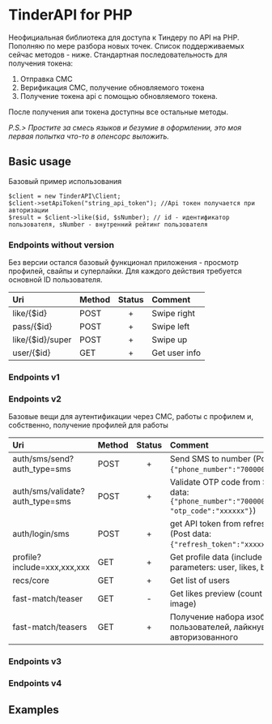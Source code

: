 # TinderAPI for PHP

Неофициальная библиотека для доступа к Тиндеру по API на PHP. Пополняю по мере разбора 
новых точек.
Список поддерживаемых сейчас методов - ниже.
Стандартная последовательность для получения токена:
1. Отправка СМС
2. Верификация СМС, получение обновляемого токена
3. Получение токена api с помощью обновляемого токена.

После получения апи токена доступны все остальные методы. 

_P.S.> Простите за смесь языков и безумие в оформлении, это моя первая попытка 
что-то в опенсорс выложить._

## Basic usage
Базовый пример использования

```
$client = new TinderAPI\Client;
$client->setApiToken("string_api_token"); //Api токен получается при авторизации
$result = $client->like($id, $sNumber); // id - идентификатор пользователя, sNumber - внутренний рейтинг пользователя
```

### Endpoints without version
Без версии остался базовый функционал приложения - просмотр профилей, свайпы и суперлайки.
Для каждого действия требуется основной ID пользователя.

| Uri           | Method    | Status    | Comment  |
| :---          | :---      | :---:     | :---     |
| like/{$id}    | POST      |+          | Swipe right |
| pass/{$id}    | POST      |+          | Swipe left |
| like/{$id}/super| POST    |+          | Swipe up |
| user/{$id}    | GET       |+          | Get user info |

### Endpoints v1
### Endpoints v2
Базовые вещи для аутентификации через СМС, работы с профилем и, собственно, получение профилей для работы

| Uri           | Method    | Status    | Comment  |
| :---          | :---      | :---:     | :---     |
| auth/sms/send?auth_type=sms | POST | + | Send SMS to number (Post data: `{"phone_number":"70000000000"}`)|
| auth/sms/validate?auth_type=sms | POST | + | Validate OTP code from SMS (Post data: `{"phone_number":"70000000000", "otp_code":"xxxxxx"}`) |
| auth/login/sms | POST | + | get API token from refresh token (Post data: `{"refresh_token":"xxxxxxxxxxxx"}`)|
| profile?include=xxx,xxx,xxx| GET | + | Get profile data (include parameters: user, likes, boost etc.)|
| recs/core | GET | + | Get list of users |
| fast-match/teaser | GET | - | Get likes preview (count and main image)|
| fast-match/teasers | GET | + | Получение набора изображений пользователей, лайкнувших авторизованного|

### Endpoints v3
### Endpoints v4
## Examples
